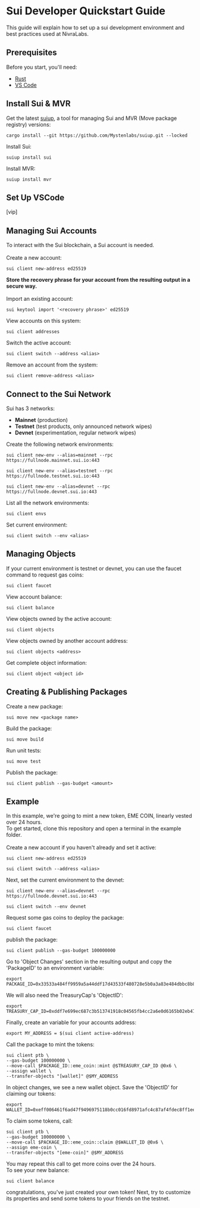 # Sui Developer Quickstart Guide

This guide will explain how to set up a sui development environment and best practices used at NivraLabs.

## Prerequisites

Before you start, you'll need:
* [Rust](https://www.rust-lang.org/learn/get-started)
* [VS Code](https://code.visualstudio.com/)

## Install Sui & MVR

Get the latest [suiup](https://github.com/MystenLabs/suiup), a tool for managing Sui and MVR (Move package registry) versions:

```
cargo install --git https://github.com/Mystenlabs/suiup.git --locked
```

Install Sui:

```
suiup install sui
```

Install MVR:

```
suiup install mvr
```

## Set Up VSCode
[vip]

## Managing Sui Accounts
To interact with the Sui blockchain, a Sui account is needed. 
<br><br>
Create a new account:

```
sui client new-address ed25519
```

**Store the recovery phrase for your account from the resulting output in a secure way.**
<br><br>
Import an existing account:

```
sui keytool import '<recovery phrase>' ed25519
```

View accounts on this system:

```
sui client addresses
```

Switch the active account:

```
sui client switch --address <alias>
```

Remove an account from the system:

```
sui client remove-address <alias>
```

## Connect to the Sui Network

Sui has 3 networks:
* **Mainnet** (production)
* **Testnet** (test products, only announced network wipes)
* **Devnet** (experimentation, regular network wipes)

Create the following network environments:

```
sui client new-env --alias=mainnet --rpc https://fullnode.mainnet.sui.io:443
```
```
sui client new-env --alias=testnet --rpc https://fullnode.testnet.sui.io:443
```
```
sui client new-env --alias=devnet --rpc https://fullnode.devnet.sui.io:443
```

List all the network environments:

```
sui client envs
```

Set current environment: 

```
sui client switch --env <alias>
```

## Managing Objects

If your current environment is testnet or devnet, you can use the faucet command
to request gas coins:

```
sui client faucet
```

View account balance:

```
sui client balance
```

View objects owned by the active account:

```
sui client objects
```

View objects owned by another account address:

```
sui client objects <address>
```

Get complete object information:

```
sui client object <object id>
```

## Creating & Publishing Packages

Create a new package:

```
sui move new <package name>
```

Build the package:

```
sui move build
```

Run unit tests:

```
sui move test
```

Publish the package:

```
sui client publish --gas-budget <amount>
```

## Example

In this example, we're going to mint a new token, EME COIN, linearly vested over 24 hours.
<br>
To get started, clone this repository and open a terminal in the example folder.
<br><br>
Create a new account if you haven't already and set it active:

```
sui client new-address ed25519
```
```
sui client switch --address <alias>
```

Next, set the current environment to the devnet:

```
sui client new-env --alias=devnet --rpc https://fullnode.devnet.sui.io:443
```
```
sui client switch --env devnet
```

Request some gas coins to deploy the package:

```
sui client faucet
```

publish the package:

```
sui client publish --gas-budget 100000000
```

Go to 'Object Changes' section in the resulting output and copy the 'PackageID' to an environment variable:

```
export PACKAGE_ID=0x33533a484ff9959a5a44ddf17d43533f480728e5b0a3a83e484dbbc8b81708d7
```

We will also need the TreasuryCap's 'ObjectID':

```
export TREASURY_CAP_ID=0xddf7e699ec687c3b513741918c04565fb4cc2a6e0d6165b02eb47f2c57afcc47
```

Finally, create an variable for your accounts address:

```
export MY_ADDRESS = $(sui client active-address)
```

Call the package to mint the tokens:

```
sui client ptb \
--gas-budget 100000000 \
--move-call $PACKAGE_ID::eme_coin::mint @$TREASURY_CAP_ID @0x6 \
--assign wallet \
--transfer-objects "[wallet]" @$MY_ADDRESS
```

In object changes, we see a new wallet object. Save the 'ObjectID' for claiming our tokens:
```
export WALLET_ID=0xeff006461f6ad47f9496975118b0cc016fd8971afc4c87af4fdec8ff1ee65b5f
```

To claim some tokens, call:

```
sui client ptb \
--gas-budget 100000000 \
--move-call $PACKAGE_ID::eme_coin::claim @$WALLET_ID @0x6 \
--assign eme-coin \
--transfer-objects "[eme-coin]" @$MY_ADDRESS
```
You may repeat this call to get more coins over the 24 hours.<br>
To see your new balance:
```
sui client balance
```
congratulations, you've just created your own token! Next, try to customize its properties and send some tokens to your friends on the testnet. 